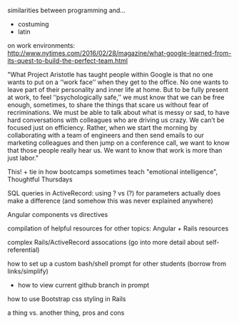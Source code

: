 similarities between programming and...
- costuming
- latin


on work environments:
http://www.nytimes.com/2016/02/28/magazine/what-google-learned-from-its-quest-to-build-the-perfect-team.html

"What Project Aristotle has taught people within Google is that no one wants to put on a ‘‘work face’’ when they get to the office. No one wants to leave part of their personality and inner life at home. But to be fully present at work, to feel ‘‘psychologically safe,’’ we must know that we can be free enough, sometimes, to share the things that scare us without fear of recriminations. We must be able to talk about what is messy or sad, to have hard conversations with colleagues who are driving us crazy. We can’t be focused just on efficiency. Rather, when we start the morning by collaborating with a team of engineers and then send emails to our marketing colleagues and then jump on a conference call, we want to know that those people really hear us. We want to know that work is more than just labor."

This! + tie in how bootcamps sometimes teach "emotional intelligence", Thoughtful Thursdays



SQL queries in ActiveRecord: using ? vs (?) for parameters actually does make a difference (and somehow this was never explained anywhere)


Angular components vs directives

compilation of helpful resources for other topics:
Angular + Rails resources

complex Rails/ActiveRecord assocations (go into more detail about self-referential)

how to set up a custom bash/shell prompt for other students (borrow from links/simplify)
  - how to view current github branch in prompt

how to use Bootstrap css styling in Rails

a thing vs. another thing, pros and cons